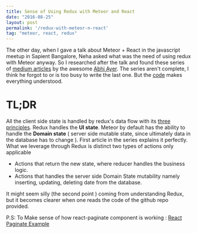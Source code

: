 ```yaml
---
title: Sense of Using Redux with Meteor and React
date: "2016-08-25"
layout: post
permalink: '/redux-with-meteor-n-react'
tag: "meteor, react, redux"
---
```


The other day, when I gave a talk about Meteor + React in the javascript meetup in Sapient Bangalore, Neha asked what was the need of using redux with Meteor anyway. So I researched after the talk and found these series of [medium articles](https://medium.com/modern-user-interfaces/how-we-redux-part-1-introduction-18a24c3b7efe#.g2fof11i7) by the awesome [Abhi Ayer](https://twitter.com/AbhiAiyer). The series aren't complete, I think he forgot to or is too busy to write the last one. But the [code](https://github.com/abhiaiyer91/How-We-Redux-Todos)  makes everything understood.

# TL;DR

All the client side state is handled by redux's data flow with its [three principles](https://github.com/reactjs/redux/blob/master/docs/introduction/ThreePrinciples.md). Redux handles the **UI state**. Meteor by default has the ability to handle the **Domain state** ( server side mutable state, since ultimately data in the database has to change ). First article in the series explains it perfectly. What we leverage through Redux is distinct two types of actions only applicable

- Actions that return the new state, where reducer handles the business logic.
- Actions that handles the server side Domain State mutability namely inserting, updating, deleting date from the database.

It might seem silly (the second point ) coming from understanding Redux, but it becomes clearer when one reads the code of the github repo provided.

P.S: To Make sense of how react-paginate component is working : [React Paginate Example](https://github.com/AdeleD/react-paginate/blob/master/demo/js/demo.js)
